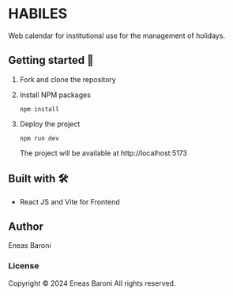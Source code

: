 # HABILES

Web calendar for institutional use for the management of holidays.

## Getting started 🚀

1. Fork and clone the repository

2. Install NPM packages

   ```
   npm install
   ```   

3. Deploy the project 

   ```
   npm run dev
   ```

    The project will be available at http://localhost:5173


## Built with 🛠️ 

* React JS and Vite for Frontend

## Author

Eneas Baroni


### License

Copyright © 2024 Eneas Baroni
All rights reserved.